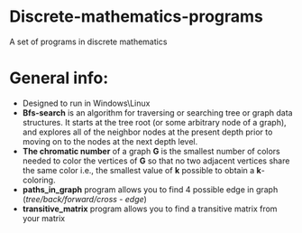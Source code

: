 # Discrete-mathematics-programs
A set of programs in discrete mathematics

# General info:
- Designed to run in Windows\Linux
- **Bfs-search** is an algorithm for traversing or searching tree or graph data structures. 
It starts at the tree root (or some arbitrary node of a graph), and explores all of the 
neighbor nodes at the present depth prior to moving on to the nodes at the next depth level.
- **The chromatic number** of a graph **G** is the smallest number of colors needed to color 
the vertices of **G** so that no two adjacent vertices share the same color i.e., the smallest value 
of **k** possible to obtain a **k**-coloring.
- **paths_in_graph** program allows you to find 4 possible edge in graph (*tree/back/forward/cross - edge*)
- **transitive_matrix** program allows you to find a transitive matrix from your matrix
